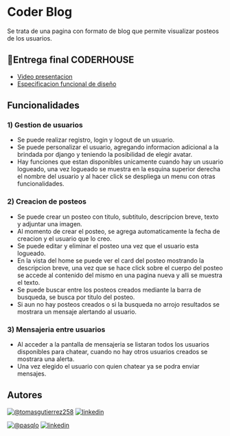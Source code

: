 
# Coder Blog

Se trata de una pagina con formato de blog que permite visualizar posteos de los usuarios.

## 🔗Entrega final CODERHOUSE
 - [Video presentacion](https://www.youtube.com/watch?v=gBIZ-nhRyoM&t=469s)
 - [Especificacion funcional de diseño](https://docs.google.com/document/d/1jqjY8xyCm9SpGWyuwsc3AxSwqTqWzQoW2_b4Pcza4DA/edit?usp=sharing)
## Funcionalidades

### 1) Gestion de usuarios
- Se puede realizar registro, login y logout de un usuario.
- Se puede personalizar el usuario, agregando informacion adicional a la brindada por django y teniendo la posibilidad de elegir avatar.
- Hay funciones que estan disponibles unicamente cuando hay un usuario logueado, una vez logueado se muestra en la esquina superior derecha el nombre del usuario y al hacer click se despliega un menu con otras funcionalidades.
### 2) Creacion de posteos
- Se puede crear un posteo con titulo, subtitulo, descripcion breve, texto y adjuntar una imagen.
- Al momento de crear el posteo, se agrega automaticamente la fecha de creacion y el usuario que lo creo.
- Se puede editar y eliminar el posteo una vez que el usuario esta logueado.
- En la vista del home se puede ver el card del posteo mostrando la descripcion breve, una vez que se hace click sobre el cuerpo del posteo se accede al contenido del mismo en una pagina nueva y alli se muestra el texto.
- Se puede buscar entre los posteos creados mediante la barra de busqueda, se busca por titulo del posteo.
- Si aun no hay posteos creados o si la busqueda no arrojo resultados se mostrara un mensaje alertando al usuario.
### 3) Mensajeria entre usuarios
- Al acceder a la pantalla de mensajeria se listaran todos los usuarios disponibles para chatear, cuando no hay otros usuarios creados se mostrara una alerta.
- Una vez elegido el usuario con quien chatear ya se podra enviar mensajes.
## Autores

[![@tomasgutierrez258](https://img.shields.io/badge/@tomasgutierrez258-000?style=for-the-badge&logo=github&logoColor=white)](https://www.github.com/tomasgutierrez258)
[![linkedin](https://img.shields.io/badge/linkedin-0A66C2?style=for-the-badge&logo=linkedin&logoColor=white)](https://www.linkedin.com/in/juan-tomas-gutierrez-918297151/)


[![@pasqlo](https://img.shields.io/badge/@pasqlo-000?style=for-the-badge&logo=github&logoColor=white)](https://www.github.com/pasqlo)
[![linkedin](https://img.shields.io/badge/linkedin-0A66C2?style=for-the-badge&logo=linkedin&logoColor=white)](https://www.linkedin.com/in/agust%C3%ADn-pascual-b445a156/)
